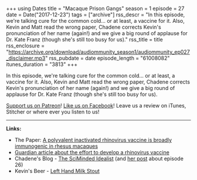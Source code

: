 +++
using Dates
title = "Macaque Prison Gangs"
season = 1
episode = 27
date = Date("2017-12-23")
tags = ["archive"]
rss_descr = "In this episode, we're talking cure for the common cold... or at least, a vaccine for it. Also, Kevin and Matt read the wrong paper, Chadene corrects Kevin's pronunciation of her name (again!) and we give a big round of applause for Dr. Kate Franz (though she's still too busy for us)."
rss_title = title
rss_enclosure = "https://archive.org/download/audiommunity_season1/audiommunity_ep027_disclaimer.mp3"
rss_pubdate = date
episode_length = "61008082"
itunes_duration = "3813"
+++



In this episode, we're talking cure for the common cold... or at least, a vaccine for it. Also, Kevin and Matt read the wrong paper, Chadene corrects Kevin's pronunciation of her name (again!) and we give a big round of applause for Dr. Kate Franz (though she's still too busy for us).

[Support us on Patreon](https://www.patreon.com/audiommunity)!
[Like us on Facebook](https://www.facebook.com/audiommunity/)!
Leave us a review on iTunes, Stitcher or where ever you listen to us!

---

**Links:**

- The Paper: [A polyvalent inactivated rhinovirus vaccine is broadly immunogenic in rhesus macaques](https://www.nature.com/articles/ncomms12838)
- [Guardian article about the effort to develop a rhinovirus vaccine](https://www.theguardian.com/news/2017/oct/06/why-cant-we-cure-the-common-cold)
- Chadene's Blog - [The SciMinded Idealist](http://thescimindedidealist.blogspot.com/) (and [her post](http://thescimindedidealist.blogspot.com/2017/12/bugs-in-your-gut-and-cancer.html) about episode 26)
- Kevin's Beer - [Left Hand Milk Stout](http://lefthandbrewing.com/beers/milk-stout/)
